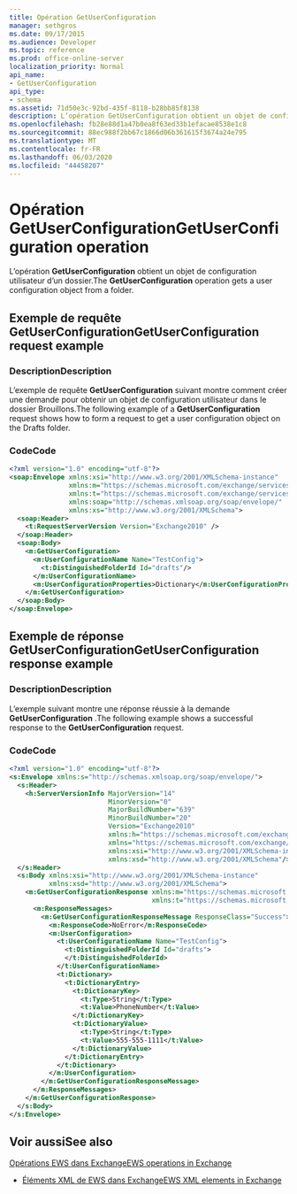 ```yaml
---
title: Opération GetUserConfiguration
manager: sethgros
ms.date: 09/17/2015
ms.audience: Developer
ms.topic: reference
ms.prod: office-online-server
localization_priority: Normal
api_name:
- GetUserConfiguration
api_type:
- schema
ms.assetid: 71d50e3c-92bd-435f-8118-b28bb85f8138
description: L’opération GetUserConfiguration obtient un objet de configuration utilisateur d’un dossier.
ms.openlocfilehash: fb28e88d1a47b0ea8f63ed33b1efacae8538e1c8
ms.sourcegitcommit: 88ec988f2bb67c1866d06b361615f3674a24e795
ms.translationtype: MT
ms.contentlocale: fr-FR
ms.lasthandoff: 06/03/2020
ms.locfileid: "44458207"
---
```

# <a name="getuserconfiguration-operation"></a><span data-ttu-id="4a240-103">Opération GetUserConfiguration</span><span class="sxs-lookup"><span data-stu-id="4a240-103">GetUserConfiguration operation</span></span>

<span data-ttu-id="4a240-104">L’opération **GetUserConfiguration** obtient un objet de configuration utilisateur d’un dossier.</span><span class="sxs-lookup"><span data-stu-id="4a240-104">The **GetUserConfiguration** operation gets a user configuration object from a folder.</span></span> 
  
## <a name="getuserconfiguration-request-example"></a><span data-ttu-id="4a240-105">Exemple de requête GetUserConfiguration</span><span class="sxs-lookup"><span data-stu-id="4a240-105">GetUserConfiguration request example</span></span>

### <a name="description"></a><span data-ttu-id="4a240-106">Description</span><span class="sxs-lookup"><span data-stu-id="4a240-106">Description</span></span>

<span data-ttu-id="4a240-107">L’exemple de requête **GetUserConfiguration** suivant montre comment créer une demande pour obtenir un objet de configuration utilisateur dans le dossier Brouillons.</span><span class="sxs-lookup"><span data-stu-id="4a240-107">The following example of a **GetUserConfiguration** request shows how to form a request to get a user configuration object on the Drafts folder.</span></span> 
  
### <a name="code"></a><span data-ttu-id="4a240-108">Code</span><span class="sxs-lookup"><span data-stu-id="4a240-108">Code</span></span>

```XML
<?xml version="1.0" encoding="utf-8"?>
<soap:Envelope xmlns:xsi="http://www.w3.org/2001/XMLSchema-instance"
               xmlns:m="https://schemas.microsoft.com/exchange/services/2006/messages"
               xmlns:t="https://schemas.microsoft.com/exchange/services/2006/types"
               xmlns:soap="http://schemas.xmlsoap.org/soap/envelope/"
               xmlns:xs="http://www.w3.org/2001/XMLSchema">
  <soap:Header>
    <t:RequestServerVersion Version="Exchange2010" />
  </soap:Header>
  <soap:Body>
    <m:GetUserConfiguration>
      <m:UserConfigurationName Name="TestConfig">
        <t:DistinguishedFolderId Id="drafts"/>
      </m:UserConfigurationName>
      <m:UserConfigurationProperties>Dictionary</m:UserConfigurationProperties>
    </m:GetUserConfiguration>
  </soap:Body>
</soap:Envelope>
```

## <a name="getuserconfiguration-response-example"></a><span data-ttu-id="4a240-109">Exemple de réponse GetUserConfiguration</span><span class="sxs-lookup"><span data-stu-id="4a240-109">GetUserConfiguration response example</span></span>

### <a name="description"></a><span data-ttu-id="4a240-110">Description</span><span class="sxs-lookup"><span data-stu-id="4a240-110">Description</span></span>

<span data-ttu-id="4a240-111">L’exemple suivant montre une réponse réussie à la demande **GetUserConfiguration** .</span><span class="sxs-lookup"><span data-stu-id="4a240-111">The following example shows a successful response to the **GetUserConfiguration** request.</span></span> 
  
### <a name="code"></a><span data-ttu-id="4a240-112">Code</span><span class="sxs-lookup"><span data-stu-id="4a240-112">Code</span></span>

```XML
<?xml version="1.0" encoding="utf-8"?>
<s:Envelope xmlns:s="http://schemas.xmlsoap.org/soap/envelope/">
  <s:Header>
    <h:ServerVersionInfo MajorVersion="14" 
                         MinorVersion="0" 
                         MajorBuildNumber="639" 
                         MinorBuildNumber="20" 
                         Version="Exchange2010" 
                         xmlns:h="https://schemas.microsoft.com/exchange/services/2006/types" 
                         xmlns="https://schemas.microsoft.com/exchange/services/2006/types" 
                         xmlns:xsi="http://www.w3.org/2001/XMLSchema-instance" 
                         xmlns:xsd="http://www.w3.org/2001/XMLSchema"/>
  </s:Header>
  <s:Body xmlns:xsi="http://www.w3.org/2001/XMLSchema-instance" 
          xmlns:xsd="http://www.w3.org/2001/XMLSchema">
    <m:GetUserConfigurationResponse xmlns:m="https://schemas.microsoft.com/exchange/services/2006/messages" 
                                    xmlns:t="https://schemas.microsoft.com/exchange/services/2006/types">
      <m:ResponseMessages>
        <m:GetUserConfigurationResponseMessage ResponseClass="Success">
          <m:ResponseCode>NoError</m:ResponseCode>
          <m:UserConfiguration>
            <t:UserConfigurationName Name="TestConfig">
              <t:DistinguishedFolderId Id="drafts">
              </t:DistinguishedFolderId>
            </t:UserConfigurationName>
            <t:Dictionary>
              <t:DictionaryEntry>
                <t:DictionaryKey>
                  <t:Type>String</t:Type>
                  <t:Value>PhoneNumber</t:Value>
                </t:DictionaryKey>
                <t:DictionaryValue>
                  <t:Type>String</t:Type>
                  <t:Value>555-555-1111</t:Value>
                </t:DictionaryValue>
              </t:DictionaryEntry>
            </t:Dictionary>
          </m:UserConfiguration>
        </m:GetUserConfigurationResponseMessage>
      </m:ResponseMessages>
    </m:GetUserConfigurationResponse>
  </s:Body>
</s:Envelope>
```

## <a name="see-also"></a><span data-ttu-id="4a240-113">Voir aussi</span><span class="sxs-lookup"><span data-stu-id="4a240-113">See also</span></span>



[<span data-ttu-id="4a240-114">Opérations EWS dans Exchange</span><span class="sxs-lookup"><span data-stu-id="4a240-114">EWS operations in Exchange</span></span>](ews-operations-in-exchange.md)
  
- [<span data-ttu-id="4a240-115">Éléments XML de EWS dans Exchange</span><span class="sxs-lookup"><span data-stu-id="4a240-115">EWS XML elements in Exchange</span></span>](ews-xml-elements-in-exchange.md)

